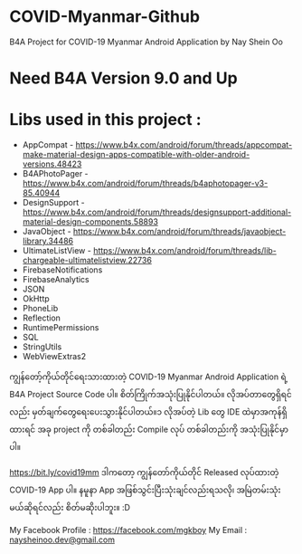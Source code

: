 # COVID-Myanmar-Github
 B4A Project for COVID-19 Myanmar Android Application
 by Nay Shein Oo


# Need B4A Version 9.0 and Up

# Libs used in this project :
 - AppCompat - https://www.b4x.com/android/forum/threads/appcompat-make-material-design-apps-compatible-with-older-android-versions.48423
 - B4APhotoPager - https://www.b4x.com/android/forum/threads/b4aphotopager-v3-85.40944
 - DesignSupport - https://www.b4x.com/android/forum/threads/designsupport-additional-material-design-components.58893
 - JavaObject - https://www.b4x.com/android/forum/threads/javaobject-library.34486
 - UltimateListView - https://www.b4x.com/android/forum/threads/lib-chargeable-ultimatelistview.22736
 - FirebaseNotifications
 - FirebaseAnalytics
 - JSON
 - OkHttp
 - PhoneLib
 - Reflection
 - RuntimePermissions
 - SQL
 - StringUtils
 - WebViewExtras2
 
 ကျွန်တော့်ကိုယ်တိုင်ရေးသားထားတဲ့ COVID-19 Myanmar Android Application ရဲ့  B4A Project Source Code ပါ။ စိတ်ကြိုက်အသုံးပြုနိုင်ပါတယ်။ လိုအပ်တာတွေရှိရင်လည်း မှတ်ချက်တွေရေးပေးသွားနိုင်ပါတယ်။၁
လိုအပ်တဲ့ Lib တွေ IDE ထဲမှာအကုန်ရှိထားရင် အခု project ကို တစ်ခါတည်း Compile လုပ် တစ်ခါတည်းကို အသုံးပြုနိုင်မှာပါ။
  
https://bit.ly/covid19mm
ဒါကတော့ ကျွန်တော်ကိုယ်တိုင် Released လုပ်ထားတဲ့ COVID-19 App ပါ။
နမူနာ App အဖြစ်သွင်းပြီးသုံးချင်လည်းရသလို၊ အမြဲတမ်းသုံးမယ်ဆိုရင်လည်း စိတ်မဆိုးပါဘူး။ :D
  
My Facebook Profile : https://facebook.com/mgkboy
My Email : naysheinoo.dev@gmail.com
 

 
